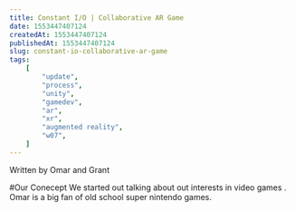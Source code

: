```yaml
---
title: Constant I/O | Collaborative AR Game
date: 1553447407124
createdAt: 1553447407124
publishedAt: 1553447407124
slug: constant-io-collaborative-ar-game
tags:
    [
        "update",
        "process",
        "unity",
        "gamedev",
        "ar",
        "xr",
        "augmented reality",
        "w07",
    ]
---
```


Written by Omar and Grant 

#Our Conecept
We started out talking about out interests in video games . Omar is a big fan of old school super nintendo games. 


